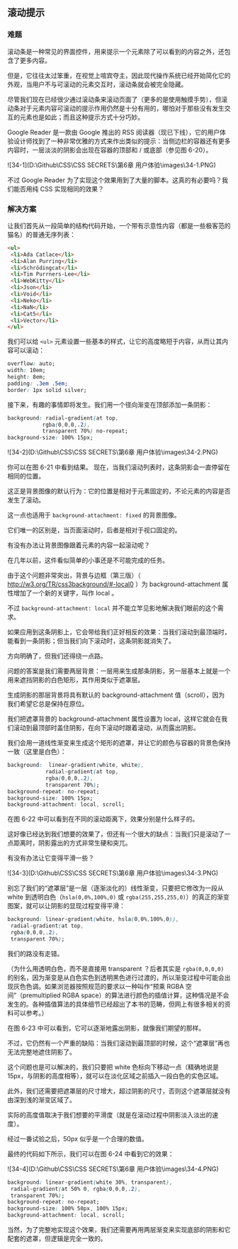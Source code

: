 ## 滚动提示

### 难题

滚动条是一种常见的界面控件，用来提示一个元素除了可以看到的内容之外，还包含了更多内容。

但是，它往往太过笨重，在视觉上喧宾夺主，因此现代操作系统已经开始简化它的外观，当用户不与可滚动的元素交互时，滚动条就会被完全隐藏。

尽管我们现在已经很少通过滚动条来滚动页面了（更多的是使用触摸手势），但滚动条对于元素内容可滚动的提示作用仍然是十分有用的，哪怕对于那些没有发生交互的元素也是如此；而且这种提示方式十分巧妙。

Google Reader 是一款由 Google 推出的 RSS 阅读器（现已下线），它的用户体验设计师找到了一种非常优雅的方式来作出类似的提示：当侧边栏的容器还有更多内容时，一层淡淡的阴影会出现在容器的顶部和 / 或底部（参见图 6-20）。

![34-1](D:\Github\CSS\CSS SECRETS\第6章 用户体验\images\34-1.PNG)

不过 Google Reader 为了实现这个效果用到了大量的脚本。这真的有必要吗？我们能否用纯 CSS 实现相同的效果？



### 解决方案

让我们首先从一段简单的结构代码开始，一个带有示意性内容（都是一些极客范的猫名）的普通无序列表：

```html
<ul>
 <li>Ada Catlace</li>
 <li>Alan Purring</li>
 <li>Schrödingcat</li>
 <li>Tim Purrners-Lee</li>
 <li>WebKitty</li>
 <li>Json</li>
 <li>Void</li>
 <li>Neko</li>
 <li>NaN</li>
 <li>Cat5</li>
 <li>Vector</li>
</ul>
```

我们可以给 `<ul>` 元素设置一些基本的样式，让它的高度略短于内容，从而让其内容可以滚动：

```css
overflow: auto;
width: 10em;
height: 8em;
padding: .3em .5em;
border: 1px solid silver;
```

接下来，有趣的事情即将发生。我们用一个径向渐变在顶部添加一条阴影：

```css
background: radial-gradient(at top, 
		   rgba(0,0,0,.2),
 		   transparent 70%) no-repeat;
background-size: 100% 15px;
```
![34-2](D:\Github\CSS\CSS SECRETS\第6章 用户体验\images\34-2.PNG)

你可以在图 6-21 中看到结果。
现在，当我们滚动列表时，这条阴影会一直停留在相同的位置。

这正是背景图像的默认行为：它的位置是相对于元素固定的，不论元素的内容是否发生了滚动。

这一点也适用于 `background-attachment: fixed` 的背景图像。

它们唯一的区别是，当页面滚动时，后者是相对于视口固定的。

有没有办法让背景图像跟着元素的内容一起滚动呢？

在几年以前，这件看似简单的小事还是不可能完成的任务。

由于这个问题非常突出，背景与边框（第三版）（ http://w3.org/TR/css3background/#-local0 ）为 background-attachment 属性增加了一个新的关键字，叫作 local 。

不过 `background-attachment: local` 并不能立竿见影地解决我们眼前的这个需求。

如果应用到这条阴影上，它会带给我们正好相反的效果：当我们滚动到最顶端时，能看到一条阴影；但当我们向下滚动时，这条阴影就消失了。

方向明确了，但我们还得绕一点路。

问题的答案是我们需要两层背景：一层用来生成那条阴影，另一层基本上就是一个用来遮挡阴影的白色矩形，其作用类似于遮罩层。

生成阴影的那层背景将具有默认的 background-attachment 值（scroll），因为我们希望它总是保持在原位。

我们把遮罩背景的 background-attachment 属性设置为 local，这样它就会在我们滚动到最顶部时盖住阴影，在向下滚动时跟着滚动，从而露出阴影。

我们会用一道线性渐变来生成这个矩形的遮罩，并让它的颜色与容器的背景色保持一致（这里是白色）：

```css
background:  linear-gradient(white, white),
 		    radial-gradient(at top, 
		    rgba(0,0,0,.2),
      		transparent 70%);
background-repeat: no-repeat;
background-size: 100% 15px;
background-attachment: local, scroll;
```

在图 6-22 中可以看到在不同的滚动距离下，效果分别是什么样子的。

这好像已经达到我们想要的效果了，但还有一个很大的缺点：当我们只是滚动了一点距离时，阴影露出的方式非常生硬和突兀。

有没有办法让它变得平滑一些？

![34-3](D:\Github\CSS\CSS SECRETS\第6章 用户体验\images\34-3.PNG)

别忘了我们的“遮罩层”是一层（逐渐淡化的）线性渐变，只要把它修改为一段从 white 到透明白色（`hsla(0,0%,100%,0)` 或 `rgba(255,255,255,0)`）的真正的渐变图案，就可以让阴影的显现过程变得平滑：

```css
background: linear-gradient(white, hsla(0,0%,100%,0)),
 radial-gradient(at top, 
 rgba(0,0,0,.2),
 transparent 70%);
```

我们的路没有走错。

（为什么用透明白色，而不是直接用 transparent ？后者其实是 `rgba(0,0,0,0)` 的别名，因为渐变是从白色实色到透明黑色进行过渡的，所以渐变过程中可能会出现灰色色调。如果浏览器按照规范的要求以一种叫作“预乘 RGBA 空间”（premultiplied RGBA space）的算法进行颜色的插值计算，这种情况是不会发生的。各种插值算法的具体细节已经超出了本书的范畴，但网上有很多相关的资料可以参考。）

在图 6-23 中可以看到，它可以逐渐地露出阴影，就像我们期望的那样。

不过，它仍然有一个严重的缺陷：当我们滚动到最顶部的时候，这个“遮罩层”再也无法完整地遮住阴影了。

这个问题也是可以解决的，我们只要把 white 色标向下移动一点（精确地说是 15px，与阴影的高度相等），就可以在淡化区域之前插入一段白色的实色区域。

此外，我们还需要把遮罩层的尺寸增大，超过阴影的尺寸，否则这个遮罩层就没有由深到浅的渐变区域了。

实际的高度值取决于我们想要的平滑度（就是在滚动过程中阴影淡入淡出的速度）。

经过一番试验之后，50px 似乎是一个合理的数值。

最终的代码如下所示，我们可以在图 6-24 中看到它的效果：

![34-4](D:\Github\CSS\CSS SECRETS\第6章 用户体验\images\34-4.PNG)

```css
background: linear-gradient(white 30%, transparent),
 radial-gradient(at 50% 0, rgba(0,0,0,.2),
 transparent 70%);
background-repeat: no-repeat;
background-size: 100% 50px, 100% 15px;
background-attachment: local, scroll;
```

当然，为了完整地实现这个效果，我们还需要再用两层渐变来实现底部的阴影和它配套的遮罩，但逻辑是完全一致的。